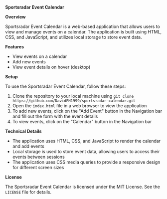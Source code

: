 **Sportsradar Event Calendar**

**Overview**

Sportsradar Event Calendar is a web-based application that allows users to view and manage events on a calendar. The application is built using HTML, CSS, and JavaScript, and utilizes local storage to store event data.

**Features**

* View events on a calendar
* Add new events
* View event details on hover (desktop)

**Setup**

To use the Sportsradar Event Calendar, follow these steps:

1. Clone the repository to your local machine using `git clone https://github.com/DavidFH1999/sportsradar-calendar.git`
2. Open the `index.html` file in a web browser to view the application
3. To add new events, click on the "Add Event" button in the Navigation bar and fill out the form with the event details
4. To view events, click on the "Calendar" button in the Navigation bar 

**Technical Details**

* The application uses HTML, CSS, and JavaScript to render the calendar and add events
* Local storage is used to store event data, allowing users to access their events between sessions
* The application uses CSS media queries to provide a responsive design for different screen sizes

**License**

The Sportsradar Event Calendar is licensed under the MIT License. See the `LICENSE` file for details.